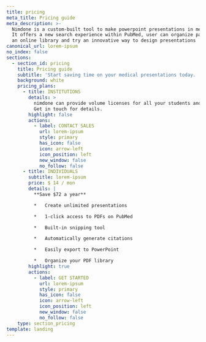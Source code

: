 ```yaml
---
title: pricing
meta_title: Pricing guide
meta_description: >-
  Nimdone is a custom-built tool to make powerpoint presentations in medicine.
  It offers a new search experience within PubMed, user can organize papers into
  an online library and try an innovative way to design presentations
canonical_url: lorem-ipsum
no_index: false
sections:
  - section_id: pricing
    title: Pricing guide
    subtitle: 'Start saving time on your medical presentations today.  '
    background: white
    pricing_plans:
      - title: INSTITUTIONS
        details: >
          nimdone can provide volume licenses for all your students and staff.
          Get in touch for details.
        highlight: false
        actions:
          - label: CONTACT SALES
            url: lorem-ipsum
            style: primary
            has_icon: false
            icon: arrow-left
            icon_position: left
            new_window: false
            no_follow: false
      - title: INDIVIDUALS
        subtitle: lorem-ipsum
        price: $ 14 / mon
        details: |
          **Save $72 a year**

          *   Create unlimited presentations

          *   1-click access to PDFs on PubMed

          *   Built-in snipping tool

          *   Automatically generate citations

          *   Easily export to PowerPoint

          *   Organize your PDF library
        highlight: true
        actions:
          - label: GET STARTED
            url: lorem-ipsum
            style: primary
            has_icon: false
            icon: arrow-left
            icon_position: left
            new_window: false
            no_follow: false
    type: section_pricing
template: landing
---
```

